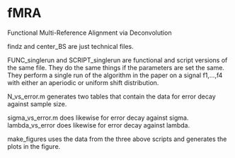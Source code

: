 # fMRA
Functional Multi-Reference Alignment via Deconvolution


findz and center_BS are just technical files.

FUNC_singlerun and SCRIPT_singlerun are functional and script versions of the same file. They do the same things if the parameters are set the same. They perform a single run of the algorithm in the paper on a signal f1,...,f4 with either an aperiodic or uniform shift distribution.  

N_vs_error.m generates two tables that contain the data for error decay against sample size. 

sigma_vs_error.m does likewise for error decay against sigma.  
lambda_vs_error does likewise for error decay against lambda.

make_figures uses the data from the three above scripts and generates the plots in the figure.

